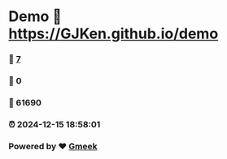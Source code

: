# Demo :link: https://GJKen.github.io/demo 
### :page_facing_up: [7](https://GJKen.github.io/demo/tag.html) 
### :speech_balloon: 0 
### :hibiscus: 61690 
### :alarm_clock: 2024-12-15 18:58:01 
### Powered by :heart: [Gmeek](https://github.com/Meekdai/Gmeek)
